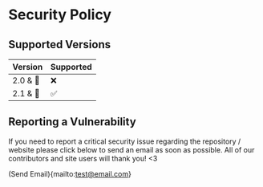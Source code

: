 # Security Policy

## Supported Versions

| Version | Supported          |
| ------- | ------------------ |
| 2.0 & 🔽 | :x:               |
| 2.1 & 🔼   | :white_check_mark: |

## Reporting a Vulnerability

If you need to report a critical security issue regarding the repository / website please click below to send an email as soon as possible. All of our contributors and site users will thank you! <3

(Send Email){mailto:test@email.com}
